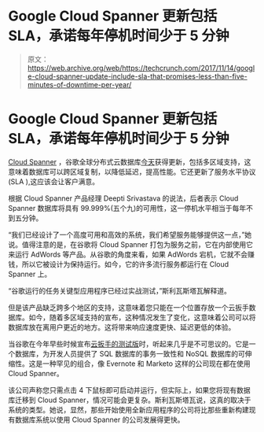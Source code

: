 # Google Cloud Spanner 更新包括 SLA，承诺每年停机时间少于 5 分钟 

> 原文：<https://web.archive.org/web/https://techcrunch.com/2017/11/14/google-cloud-spanner-update-include-sla-that-promises-less-than-five-minutes-of-downtime-per-year/>

# Google Cloud Spanner 更新包括 SLA，承诺每年停机时间少于 5 分钟

[Cloud Spanner](https://web.archive.org/web/20221006204415/https://cloud.google.com/spanner/) ，谷歌全球分布式云数据库[今天](https://web.archive.org/web/20221006204415/https://cloudplatform.googleblog.com/2017/11/with-Multi-Region-support-in-Cloud-Spanner-have-your-cake-and-eat-it-too.html)获得更新，包括多区域支持，这意味着数据库可以跨区域复制，以降低延迟，提高性能。它还更新了服务水平协议(SLA ),这应该会让客户满意。

根据 Cloud Spanner 产品经理 Deepti Srivastava 的说法，后者表示 Cloud Spanner 数据库将具有 99.999%(五个九)的可用性，这一停机水平相当于每年不到五分钟。

“我们已经设计了一个高度可用和高效的系统，我们希望服务能够提供这一点，”她说。值得注意的是，在谷歌将 Cloud Spanner 打包为服务之前，它在内部使用它来运行 AdWords 等产品。从谷歌的角度来看，如果 AdWords 宕机，它就不会赚钱，所以它被设计为保持运行。如今，它的许多流行服务都运行在 Cloud Spanner 上。

“谷歌运行的任务关键型应用程序已经过实战测试，”斯利瓦斯塔瓦解释道。

但是该产品缺乏跨多个地区的支持，这意味着您只能在一个位置存放一个云扳手数据库。如今，随着多区域支持的宣布，这种情况发生了变化，这意味着公司可以将数据库放在离用户更近的地方。这将带来响应速度更快、延迟更低的体验。

当谷歌在今年早些时候宣布[云扳手的测试版](https://web.archive.org/web/20221006204415/https://beta.techcrunch.com/2017/02/14/google-launches-cloud-spanner-a-new-globally-distributed-database-service/)时，听起来几乎是不可思议的。它是一个数据库，为开发人员提供了 SQL 数据库的事务一致性和 NoSQL 数据库的可伸缩性。这是一种罕见的组合，像 Evernote 和 Marketo 这样的公司现在都在使用 Cloud Spanner。

该公司声称您只需点击 4 下鼠标即可启动并运行，但实际上，如果您将现有数据库迁移到 Cloud Spanner，情况可能会更复杂。斯利瓦斯塔瓦说，这真的取决于系统的类型。她说，显然，那些开始使用全新应用程序的公司将比那些重新构建现有数据库系统以使用 Cloud Spanner 的公司发展得更快。
